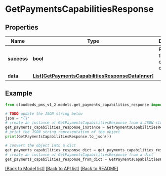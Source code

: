 # GetPaymentsCapabilitiesResponse


## Properties

Name | Type | Description | Notes
------------ | ------------- | ------------- | -------------
**success** | **bool** | Returns if the request could be completed | [optional] 
**data** | [**List[GetPaymentsCapabilitiesResponseDataInner]**](GetPaymentsCapabilitiesResponseDataInner.md) |  | [optional] 

## Example

```python
from cloudbeds_pms_v1_2.models.get_payments_capabilities_response import GetPaymentsCapabilitiesResponse

# TODO update the JSON string below
json = "{}"
# create an instance of GetPaymentsCapabilitiesResponse from a JSON string
get_payments_capabilities_response_instance = GetPaymentsCapabilitiesResponse.from_json(json)
# print the JSON string representation of the object
print(GetPaymentsCapabilitiesResponse.to_json())

# convert the object into a dict
get_payments_capabilities_response_dict = get_payments_capabilities_response_instance.to_dict()
# create an instance of GetPaymentsCapabilitiesResponse from a dict
get_payments_capabilities_response_from_dict = GetPaymentsCapabilitiesResponse.from_dict(get_payments_capabilities_response_dict)
```
[[Back to Model list]](../README.md#documentation-for-models) [[Back to API list]](../README.md#documentation-for-api-endpoints) [[Back to README]](../README.md)


